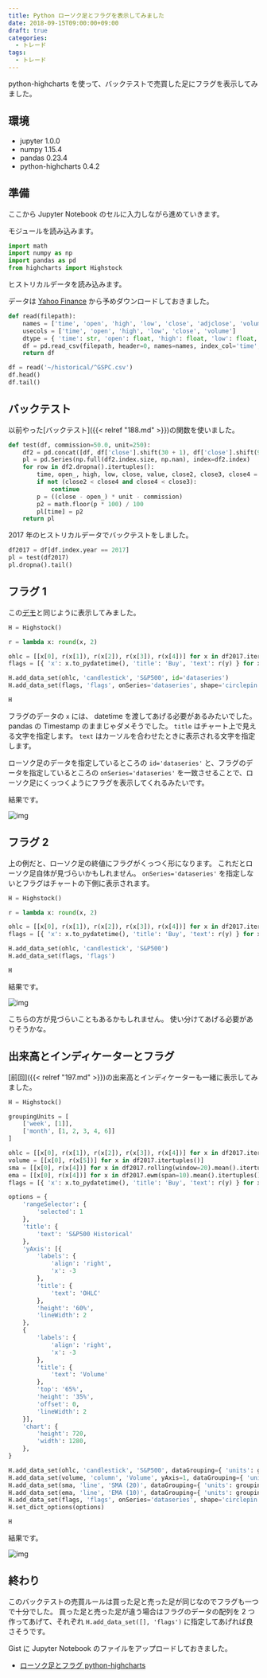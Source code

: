 ```yaml
---
title: Python ローソク足とフラグを表示してみました
date: 2018-09-15T09:00:00+09:00
draft: true
categories:
  - トレード
tags:
  - トレード
---
```


python-highcharts を使って、バックテストで売買した足にフラグを表示してみました。

<!--more-->

## 環境

* jupyter 1.0.0
* numpy 1.15.4
* pandas 0.23.4
* python-highcharts 0.4.2

## 準備

ここから Jupyter Notebook のセルに入力しながら進めていきます。

モジュールを読み込みます。

```python
import math
import numpy as np
import pandas as pd
from highcharts import Highstock
```

ヒストリカルデータを読み込みます。

データは [Yahoo Finance](https://finance.yahoo.com/quote/%5EGSPC/history?p=%5EGSPC) から予めダウンロードしておきました。

```python
def read(filepath):
    names = ['time', 'open', 'high', 'low', 'close', 'adjclose', 'volume']
    usecols = ['time', 'open', 'high', 'low', 'close', 'volume']
    dtype = { 'time': str, 'open': float, 'high': float, 'low': float, 'close': float, 'volume': float }
    df = pd.read_csv(filepath, header=0, names=names, index_col='time', usecols=usecols, dtype=dtype, parse_dates=['time'])
    return df

df = read('~/historical/^GSPC.csv')
df.head()
df.tail()
```

## バックテスト

以前やった[バックテスト]({{< relref "188.md" >}})の関数を使いました。

```python
def test(df, commission=50.0, unit=250):
    df2 = pd.concat([df, df['close'].shift(30 + 1), df['close'].shift(9 + 1), df['close'].shift(1)], axis=1)
    pl = pd.Series(np.full(df2.index.size, np.nan), index=df2.index)
    for row in df2.dropna().itertuples():
        time, open_, high, low, close, value, close2, close3, close4 = row
        if not (close2 < close4 and close4 < close3):
            continue
        p = ((close - open_) * unit - commission)
        p2 = math.floor(p * 100) / 100
        pl[time] = p2
    return pl
```

2017 年のヒストリカルデータでバックテストをしました。

```python
df2017 = df[df.index.year == 2017]
pl = test(df2017)
pl.dropna().tail()
```

## フラグ 1

この[デモ](https://github.com/kyper-data/python-highcharts/blob/master/examples/highstock/flags-general.py)と同じように表示してみました。

```python
H = Highstock()

r = lambda x: round(x, 2)

ohlc = [[x[0], r(x[1]), r(x[2]), r(x[3]), r(x[4])] for x in df2017.itertuples()]
flags = [{ 'x': x.to_pydatetime(), 'title': 'Buy', 'text': r(y) } for x, y in pl.dropna().iteritems()]

H.add_data_set(ohlc, 'candlestick', 'S&P500', id='dataseries')
H.add_data_set(flags, 'flags', onSeries='dataseries', shape='circlepin', width=16)

H
```

フラグのデータの `x` には、 datetime を渡してあげる必要があるみたいでした。
pandas の Timestamp のままじゃダメそうでした。
`title` はチャート上で見える文字を指定します。
`text` はカーソルを合わせたときに表示される文字を指定します。

ローソク足のデータを指定しているところの `id='dataseries'` と、フラグのデータを指定しているところの `onSeries='dataseries'` を一致させることで、ローソク足にくっつくようにフラグを表示してくれるみたいです。

結果です。

![img](/img/198-01.png)

## フラグ 2

上の例だと、ローソク足の終値にフラグがくっつく形になります。
これだとローソク足自体が見づらいかもしれません。
`onSeries='dataseries'` を指定しないとフラグはチャートの下側に表示されます。

```python
H = Highstock()

r = lambda x: round(x, 2)

ohlc = [[x[0], r(x[1]), r(x[2]), r(x[3]), r(x[4])] for x in df2017.itertuples()]
flags = [{ 'x': x.to_pydatetime(), 'title': 'Buy', 'text': r(y) } for x, y in pl.dropna().iteritems()]

H.add_data_set(ohlc, 'candlestick', 'S&P500')
H.add_data_set(flags, 'flags')

H
```

結果です。

![img](/img/198-02.png)

こちらの方が見づらいこともあるかもしれません。
使い分けてあげる必要がありそうかな。

## 出来高とインディケーターとフラグ

[前回]({{< relref "197.md" >}})の出来高とインディケーターも一緒に表示してみました。

```python
H = Highstock()

groupingUnits = [
    ['week', [1]], 
    ['month', [1, 2, 3, 4, 6]]
]

ohlc = [[x[0], r(x[1]), r(x[2]), r(x[3]), r(x[4])] for x in df2017.itertuples()]
volume = [[x[0], r(x[5])] for x in df2017.itertuples()]
sma = [[x[0], r(x[4])] for x in df2017.rolling(window=20).mean().itertuples()]
ema = [[x[0], r(x[4])] for x in df2017.ewm(span=10).mean().itertuples()]
flags = [{ 'x': x.to_pydatetime(), 'title': 'Buy', 'text': r(y) } for x, y in pl.dropna().iteritems()]

options = {
    'rangeSelector': {
        'selected': 1
    },
    'title': {
        'text': 'S&P500 Historical'
    },
    'yAxis': [{
        'labels': {
            'align': 'right',
            'x': -3
        },
        'title': {
            'text': 'OHLC'
        },
        'height': '60%',
        'lineWidth': 2
    },
    {
        'labels': {
            'align': 'right',
            'x': -3
        },
        'title': {
            'text': 'Volume'
        },
        'top': '65%',
        'height': '35%',
        'offset': 0,
        'lineWidth': 2
    }],
    'chart': {
        'height': 720,
        'width': 1280,
    },
}

H.add_data_set(ohlc, 'candlestick', 'S&P500', dataGrouping={ 'units': groupingUnits }, id='dataseries')
H.add_data_set(volume, 'column', 'Volume', yAxis=1, dataGrouping={ 'units': groupingUnits })
H.add_data_set(sma, 'line', 'SMA (20)', dataGrouping={ 'units': groupingUnits })
H.add_data_set(ema, 'line', 'EMA (10)', dataGrouping={ 'units': groupingUnits })
H.add_data_set(flags, 'flags', onSeries='dataseries', shape='circlepin', width=16)
H.set_dict_options(options)

H
```

結果です。

![img](/img/198-03.png)

## 終わり

このバックテストの売買ルールは買った足と売った足が同じなのでフラグも一つで十分でした。
買った足と売った足が違う場合はフラグのデータの配列を 2 つ作ってあげて、それぞれ `H.add_data_set([], 'flags')` に指定してあげれば良さそうです。

Gist に Jupyter Notebook のファイルをアップロードしておきました。

* [ローソク足とフラグ python-highcharts](https://gist.github.com/va2577/0425ba6bbcda221056080b9db9c5ed67)
